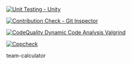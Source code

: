 [![Unit Testing - Unity](https://github.com/99003769/team-calculator/actions/workflows/unity.yml/badge.svg)](https://github.com/99003769/team-calculator/actions/workflows/unity.yml)


[![Contribution Check - Git Inspector](https://github.com/99003769/team-calculator/actions/workflows/gitinspector.yml/badge.svg)](https://github.com/99003769/team-calculator/actions/workflows/gitinspector.yml)


[![CodeQuality Dynamic Code Analysis Valgrind](https://github.com/99003769/team-calculator/actions/workflows/Update%20CodeQuality_Dynamic.yml/badge.svg)](https://github.com/99003769/team-calculator/actions/workflows/Update%20CodeQuality_Dynamic.yml)


[![Cppcheck](https://github.com/99003769/team-calculator/actions/workflows/cppcheck.yml/badge.svg)](https://github.com/99003769/team-calculator/actions/workflows/cppcheck.yml)


team-calculator



